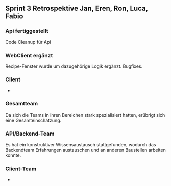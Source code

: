## Sprint 3 Retrospektive																Jan, Eren, Ron, Luca, Fabio

### Api fertiggestellt
Code Cleanup für Api

### WebClient ergänzt
Recipe-Fenster wurde um dazugehörige Logik ergänzt.
Bugfixes.

### Client
-

### Gesamtteam
Da sich die Teams in ihren Bereichen stark spezialisiert hatten, erübrigt sich eine Gesamteinschätzung.

### API/Backend-Team
Es hat ein konstruktiver Wissensaustausch stattgefunden, wodurch das Backendteam Erfahrungen austauschen und an anderen Baustellen arbeiten konnte.

### Client-Team
-

